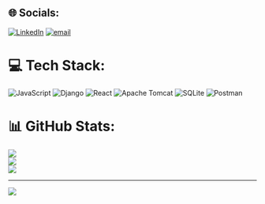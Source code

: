 
## 🌐 Socials:
[![LinkedIn](https://img.shields.io/badge/LinkedIn-%230077B5.svg?logo=linkedin&logoColor=white)](https://linkedin.com/in/https://www.linkedin.com/in/hemanthmoka/) [![email](https://img.shields.io/badge/Email-D14836?logo=gmail&logoColor=white)](mailto:hemanthh.h7788@gmail.com) 

# 💻 Tech Stack:
![JavaScript](https://img.shields.io/badge/javascript-%23323330.svg?style=for-the-badge&logo=javascript&logoColor=%23F7DF1E) ![Django](https://img.shields.io/badge/django-%23092E20.svg?style=for-the-badge&logo=django&logoColor=white) ![React](https://img.shields.io/badge/react-%2320232a.svg?style=for-the-badge&logo=react&logoColor=%2361DAFB) ![Apache Tomcat](https://img.shields.io/badge/apache%20tomcat-%23F8DC75.svg?style=for-the-badge&logo=apache-tomcat&logoColor=black) ![SQLite](https://img.shields.io/badge/sqlite-%2307405e.svg?style=for-the-badge&logo=sqlite&logoColor=white) ![Postman](https://img.shields.io/badge/Postman-FF6C37?style=for-the-badge&logo=postman&logoColor=white)
# 📊 GitHub Stats:
![](https://github-readme-stats.vercel.app/api?username=Hemanth-Moka&theme=dracula&hide_border=false&include_all_commits=true&count_private=false)<br/>
![](https://nirzak-streak-stats.vercel.app/?user=Hemanth-Moka&theme=dracula&hide_border=false)<br/>
![](https://github-readme-stats.vercel.app/api/top-langs/?username=Hemanth-Moka&theme=dracula&hide_border=false&include_all_commits=true&count_private=false&layout=compact)

---
[![](https://visitcount.itsvg.in/api?id=Hemanth-Moka&icon=0&color=0)](https://visitcount.itsvg.in)

<!-- Proudly created with GPRM ( https://gprm.itsvg.in ) -->
